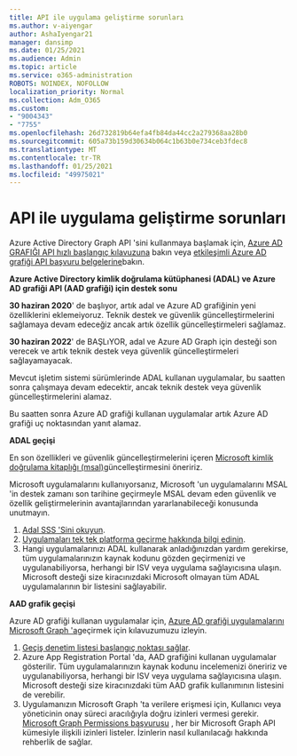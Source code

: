 ```yaml
---
title: API ile uygulama geliştirme sorunları
ms.author: v-aiyengar
author: AshaIyengar21
manager: dansimp
ms.date: 01/25/2021
ms.audience: Admin
ms.topic: article
ms.service: o365-administration
ROBOTS: NOINDEX, NOFOLLOW
localization_priority: Normal
ms.collection: Adm_O365
ms.custom:
- "9004343"
- "7755"
ms.openlocfilehash: 26d732819b64efa4fb84da44cc2a279368aa28b0
ms.sourcegitcommit: 605a73b159d30634b064c1b63b0e734ceb3fdec8
ms.translationtype: MT
ms.contentlocale: tr-TR
ms.lasthandoff: 01/25/2021
ms.locfileid: "49975021"
---
```

# <a name="issues-developing-applications-with-apis"></a>API ile uygulama geliştirme sorunları

Azure Active Directory Graph API 'sini kullanmaya başlamak için, [Azure AD GRAFIĞI API hızlı başlangıç kılavuzuna](https://docs.microsoft.com/azure/active-directory/develop/microsoft-graph-intro) bakın veya [etkileşimli Azure AD grafiği API başvuru belgelerine](https://docs.microsoft.com/previous-versions/azure/ad/graph/api/api-catalog)bakın.

**Azure Active Directory kimlik doğrulama kütüphanesi (ADAL) ve Azure AD grafiği API (AAD grafiği) için destek sonu**

**30 haziran 2020**' de başlıyor, artık adal ve Azure AD grafiğinin yeni özelliklerini eklemeiyoruz. Teknik destek ve güvenlik güncelleştirmelerini sağlamaya devam edeceğiz ancak artık özellik güncelleştirmeleri sağlamaz.

**30 haziran 2022**' de BAŞLıYOR, adal ve Azure AD Graph için desteği son verecek ve artık teknik destek veya güvenlik güncelleştirmeleri sağlayamayacak.

Mevcut işletim sistemi sürümlerinde ADAL kullanan uygulamalar, bu saatten sonra çalışmaya devam edecektir, ancak teknik destek veya güvenlik güncelleştirmelerini alamaz.

Bu saatten sonra Azure AD grafiği kullanan uygulamalar artık Azure AD grafiği uç noktasından yanıt alamaz.

**ADAL geçişi**

En son özellikleri ve güvenlik güncelleştirmelerini içeren [Microsoft kimlik doğrulama kitaplığı (msal)](https://docs.microsoft.com/azure/active-directory/develop/v2-overview)güncelleştirmesini öneririz.

Microsoft uygulamalarını kullanıyorsanız, Microsoft 'un uygulamalarını MSAL 'in destek zamanı son tarihine geçirmeyle MSAL devam eden güvenlik ve özellik geliştirmelerinin avantajlarından yararlanabileceği konusunda unutmayın.

1. [Adal SSS 'Sini okuyun](https://docs.microsoft.com/azure/active-directory/develop/msal-migration#frequently-asked-questions-faq).
1. [Uygulamaları tek tek platforma geçirme hakkında bilgi edinin](https://docs.microsoft.com/azure/active-directory/develop/msal-migration#frequently-asked-questions-faq).
1. Hangi uygulamalarınızı ADAL kullanarak anladığınızdan yardım gerekirse, tüm uygulamalarınızın kaynak kodunu gözden geçirmenizi ve uygulanabiliyorsa, herhangi bir ISV veya uygulama sağlayıcısına ulaşın. Microsoft desteği size kiracınızdaki Microsoft olmayan tüm ADAL uygulamalarının bir listesini sağlayabilir.

**AAD grafik geçişi**

Azure AD grafiği kullanan uygulamalar için, [Azure AD grafiği uygulamalarını Microsoft Graph 'a](https://docs.microsoft.com/graph/migrate-azure-ad-graph-overview?view=graph-rest-1.0&preserve-view=true)geçirmek için kılavuzumuzu izleyin.

1. [Geçiş denetim listesi başlangıç noktası sağlar](https://docs.microsoft.com/graph/migrate-azure-ad-graph-planning-checklist). 
1. Azure App Registration Portal 'da, AAD grafiğini kullanan uygulamalar gösterilir. Tüm uygulamalarınızın kaynak kodunu incelemenizi öneririz ve uygulanabiliyorsa, herhangi bir ISV veya uygulama sağlayıcısına ulaşın. Microsoft desteği size kiracınızdaki tüm AAD grafik kullanımının listesini de verebilir.
1. Uygulamanızın Microsoft Graph 'ta verilere erişmesi için, Kullanıcı veya yöneticinin onay süreci aracılığıyla doğru izinleri vermesi gerekir. [Microsoft Graph Permissions başvurusu](https://docs.microsoft.com/graph/permissions-reference?context=graph%2Fapi%2Fbeta&view=graph-rest-beta&preserve-view=true) , her bir Microsoft Graph API kümesiyle ilişkili izinleri listeler. İzinlerin nasıl kullanılacağı hakkında rehberlik de sağlar.
